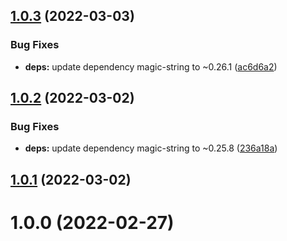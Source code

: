 ## [1.0.3](https://github.com/donmahallem/rollup-plugin-shebang/compare/v1.0.2...v1.0.3) (2022-03-03)


### Bug Fixes

* **deps:** update dependency magic-string to ~0.26.1 ([ac6d6a2](https://github.com/donmahallem/rollup-plugin-shebang/commit/ac6d6a20e1454800ed0e6d6767477a543f5d72d1))

## [1.0.2](https://github.com/donmahallem/rollup-plugin-shebang/compare/v1.0.1...v1.0.2) (2022-03-02)


### Bug Fixes

* **deps:** update dependency magic-string to ~0.25.8 ([236a18a](https://github.com/donmahallem/rollup-plugin-shebang/commit/236a18acbecdb9fd70c27edf1da53eaa11357b6b))

## [1.0.1](https://github.com/donmahallem/rollup-plugin-shebang/compare/v1.0.0...v1.0.1) (2022-03-02)

# 1.0.0 (2022-02-27)
